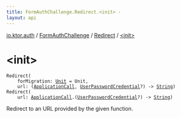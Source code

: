 ```yaml
---
title: FormAuthChallenge.Redirect.<init> - 
layout: api
---
```


<div class='api-docs-breadcrumbs'><a href="../../index.html">io.ktor.auth</a> / <a href="../index.html">FormAuthChallenge</a> / <a href="index.html">Redirect</a> / <a href="./-init-.html">&lt;init&gt;</a></div>

# &lt;init&gt;

<div class="overload-group" markdown="1">

<div class="signature"><code><span class="identifier">Redirect</span><span class="symbol">(</span><br/>&nbsp;&nbsp;&nbsp;&nbsp;<span class="parameterName" id="io.ktor.auth.FormAuthChallenge.Redirect$<init>(kotlin.Unit, kotlin.Function2((io.ktor.application.ApplicationCall, io.ktor.auth.UserPasswordCredential, kotlin.String)))/forMigration">forMigration</span><span class="symbol">:</span>&nbsp;<a href="https://kotlinlang.org/api/latest/jvm/stdlib/kotlin/-unit/index.html"><span class="identifier">Unit</span></a>&nbsp;<span class="symbol">=</span>&nbsp;Unit<span class="symbol">, </span><br/>&nbsp;&nbsp;&nbsp;&nbsp;<span class="parameterName" id="io.ktor.auth.FormAuthChallenge.Redirect$<init>(kotlin.Unit, kotlin.Function2((io.ktor.application.ApplicationCall, io.ktor.auth.UserPasswordCredential, kotlin.String)))/url">url</span><span class="symbol">:</span>&nbsp;<span class="symbol">(</span><a href="../../../io.ktor.application/-application-call/index.html"><span class="identifier">ApplicationCall</span></a><span class="symbol">,</span>&nbsp;<a href="../../-user-password-credential/index.html"><span class="identifier">UserPasswordCredential</span></a><span class="symbol">?</span><span class="symbol">)</span>&nbsp;<span class="symbol">-&gt;</span>&nbsp;<a href="https://kotlinlang.org/api/latest/jvm/stdlib/kotlin/-string/index.html"><span class="identifier">String</span></a><span class="symbol">)</span></code></div>

</div>
<div class="overload-group" markdown="1">

<div class="signature"><code><span class="identifier">Redirect</span><span class="symbol">(</span><br/>&nbsp;&nbsp;&nbsp;&nbsp;<span class="parameterName" id="io.ktor.auth.FormAuthChallenge.Redirect$<init>(kotlin.Function2((io.ktor.application.ApplicationCall, io.ktor.auth.UserPasswordCredential, kotlin.String)))/url">url</span><span class="symbol">:</span>&nbsp;<a href="../../../io.ktor.application/-application-call/index.html"><span class="identifier">ApplicationCall</span></a><span class="symbol">.</span><span class="symbol">(</span><a href="../../-user-password-credential/index.html"><span class="identifier">UserPasswordCredential</span></a><span class="symbol">?</span><span class="symbol">)</span>&nbsp;<span class="symbol">-&gt;</span>&nbsp;<a href="https://kotlinlang.org/api/latest/jvm/stdlib/kotlin/-string/index.html"><span class="identifier">String</span></a><span class="symbol">)</span></code></div>

Redirect to an URL provided by the given function.

</div>
